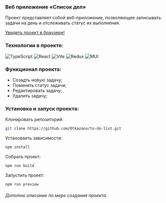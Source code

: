 ### Веб приложение «Список дел»‎
Проект представляет собой веб-приложение, позволяющее записывать задачи на день и отслеживать статус их выполнения.

[Увидеть проект в браузере!](https://to-do-otkazano.vercel.app/)

### Технологии в проекте:
![TypeScript](https://img.shields.io/badge/typescript-%23007ACC.svg?style=for-the-badge&logo=typescript&logoColor=white)
![React](https://img.shields.io/badge/react-%2320232a.svg?style=for-the-badge&logo=react&logoColor=%2361DAFB)
![Vite](https://img.shields.io/badge/vite-%23646CFF.svg?style=for-the-badge&logo=vite&logoColor=white)
![Redux](https://img.shields.io/badge/redux_toolkit-%23593d88.svg?style=for-the-badge&logo=redux&logoColor=white)
![MUI](https://img.shields.io/badge/MUI-%230081CB.svg?style=for-the-badge&logo=mui&logoColor=white)

### Функционал проекта:

- Созадть новую задачу;
- Поменять статус задачи;
- Редактировать задачу;
- Удалить задачу;

### Установка и запуск проекта:

Клонировать репозиторий:

```bash
git clone https://github.com/Otkazano/to-do-list.git
```

Установаить зависимости:

```bash
npm install
```

Собрать проект:

```bash
npm run build
```

Запустить проект:

```bash
npm run preview
```

###### Дополню описание по мере создания проекта.
